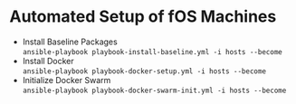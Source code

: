 # Automated Setup of fOS Machines

* Install Baseline Packages<br>
  `ansible-playbook playbook-install-baseline.yml -i hosts --become`
* Install Docker<br>
  `ansible-playbook playbook-docker-setup.yml -i hosts --become`
* Initialize Docker Swarm<br>
  `ansible-playbook playbook-docker-swarm-init.yml -i hosts --become`
